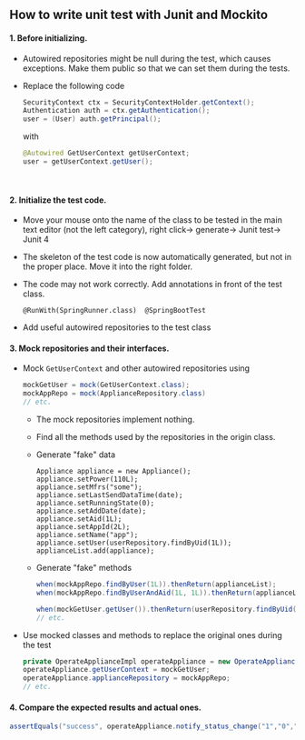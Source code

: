 ## How to write unit test with Junit and Mockito



#### 1. Before initializing.

 -  Autowired repositories might be null during the test, which causes exceptions. Make them public so that we can set them during the tests.

 -  Replace the following code 

    ```java
    SecurityContext ctx = SecurityContextHolder.getContext();
    Authentication auth = ctx.getAuthentication();
    user = (User) auth.getPrincipal();
    ```

    with

    ```java
    @Autowired GetUserContext getUserContext;
    user = getUserContext.getUser();
    ```

    ​

#### 2. Initialize the test code.

 -   Move your mouse onto the name of the class to be tested in the main text editor (not the left category), right click-> generate-> Junit test-> Junit 4

 -   The skeleton of the test code is now automatically generated, but not in the proper place. Move it into the right folder.

 -   The code may not work correctly. Add annotations in front of the test class.

     `@RunWith(SpringRunner.class)	@SpringBootTest`

-  Add useful autowired repositories to the test class

#### 3. Mock repositories and their interfaces.

- Mock `GetUserContext` and other autowired repositories using 

  ```java
  mockGetUser = mock(GetUserContext.class);
  mockAppRepo = mock(ApplianceRepository.class)
  // etc.
  ```

  - The mock repositories implement nothing. 

  - Find all the methods used by the repositories in the origin class.

  - Generate "fake" data

        Appliance appliance = new Appliance();
        appliance.setPower(110L);
        appliance.setMfrs("some");
        appliance.setLastSendDataTime(date);
        appliance.setRunningState(0);
        appliance.setAddDate(date);
        appliance.setAid(1L);
        appliance.setAppId(2L);
        appliance.setName("app");
        appliance.setUser(userRepository.findByUid(1L));
        applianceList.add(appliance);

  -  Generate "fake" methods

     ```java
     when(mockAppRepo.findByUser(1L)).thenReturn(applianceList);
     when(mockAppRepo.findByUserAndAid(1L, 1L)).thenReturn(applianceList.get(0));

     when(mockGetUser.getUser()).thenReturn(userRepository.findByUid(1L));
     // etc.
     ```

- Use mocked classes and methods to replace the original ones during the test

  ```java
  private OperateApplianceImpl operateAppliance = new OperateApplianceImpl();
  operateAppliance.getUserContext = mockGetUser;
  operateAppliance.applianceRepository = mockAppRepo;	
  // etc.
  ```

#### 4.  Compare the expected results and actual ones.

```java
assertEquals("success", operateAppliance.notify_status_change("1","0","1"));
```